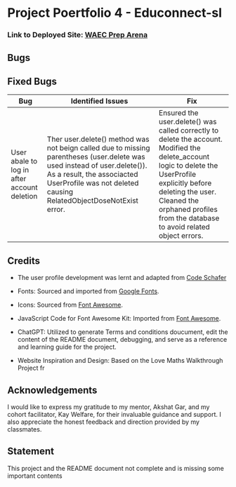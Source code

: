 # Project Poertfolio 4 - Educonnect-sl

### Link to Deployed Site: [WAEC Prep Arena](https://educonnect-sl-5ffcb9da3e93.herokuapp.com/home/)

## Bugs

## Fixed Bugs
| **Bug** | **Identified Issues** | **Fix**|
| ------- | --------------------- | ------ |
| User abale to log in after account deletion | Ther user.delete() method was not beign called due to missing parentheses (user.delete was used instead of user.delete()). As a result, the associacted UserProfile was not deleted causing RelatedObjectDoseNotExist error. | Ensured the user.delete() was called correctly to delete the account. Modified the delete_account logic to delete the UserProfile explicitly before deleting the user. Cleaned the orphaned profiles from the database to avoid related object errors. |

## Credits

* The user profile development was lernt and adapted from  [Code Schafer](https://youtu.be/CQ90L5jfldw?si=g2kEZ--_iqBuHn1B)
* Fonts: Sourced and imported from [Google Fonts](https://fonts.google.com/).
* Icons: Sourced from [Font Awesome](https://fontawesome.com/).
* JavaScript Code for Font Awesome Kit: Imported from [Font Awesome](https://fontawesome.com/).

* ChatGPT: Utilized to generate  Terms and conditions doucument, edit the content of the README document, debugging, and serve as a reference and learning guide for the project.
* Website Inspiration and Design: Based on the Love Maths Walkthrough Project fr

## Acknowledgements
I would like to express my gratitude to my mentor, Akshat Gar, and my cohort facilitator, Kay Welfare, for their invaluable guidance and support. I also appreciate the honest feedback and direction provided by my classmates.

## Statement
This project and the README document not complete and is missing some important contents



